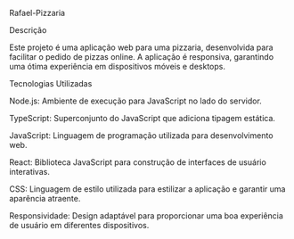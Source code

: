 Rafael-Pizzaria

Descrição

Este projeto é uma aplicação web para uma pizzaria, desenvolvida para facilitar o pedido de pizzas online. A aplicação é responsiva, garantindo uma ótima experiência em dispositivos móveis e desktops.

Tecnologias Utilizadas

Node.js: Ambiente de execução para JavaScript no lado do servidor.

TypeScript: Superconjunto do JavaScript que adiciona tipagem estática.

JavaScript: Linguagem de programação utilizada para desenvolvimento web.

React: Biblioteca JavaScript para construção de interfaces de usuário interativas.

CSS: Linguagem de estilo utilizada para estilizar a aplicação e garantir uma aparência atraente.

Responsividade: Design adaptável para proporcionar uma boa experiência de usuário em diferentes dispositivos.
